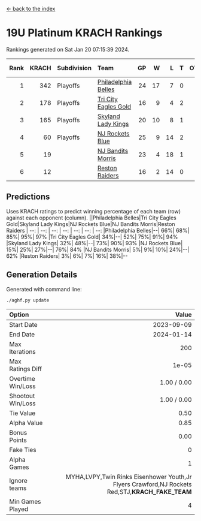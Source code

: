 [<- back to the index](readme.md)
# 19U Platinum KRACH Rankings
Rankings generated on Sat Jan 20 07:15:39 2024.

Rank|KRACH|Subdivision|Team|GP|W|L|T|OTW|OTL|SoS|Exp Wins|Win Diff
---:|---:|:---|:---|---:|---:|---:|---:|---:|---:|---:|---:|---:
1|342|Playoffs|[Philadelphia Belles](https://gamesheetstats.com/seasons/3663/teams/140864/schedule)|24|17|7|0|0|0|476|17.9|0.0
2|178|Playoffs|[Tri City Eagles Gold](https://gamesheetstats.com/seasons/3663/teams/140869/schedule)|16|9|4|2|0|1|134|10.9|0.0
3|165|Playoffs|[Skyland Lady Kings](https://gamesheetstats.com/seasons/3663/teams/140865/schedule)|20|10|8|1|1|0|315|12.4|0.0
4|60|Playoffs|[NJ Rockets Blue](https://gamesheetstats.com/seasons/3663/teams/140867/schedule)|25|9|14|2|0|0|583|10.9|0.0
5|19||[NJ Bandits Morris](https://gamesheetstats.com/seasons/3663/teams/140866/schedule)|23|4|18|1|0|0|370|5.4|0.0
6|12||[Reston Raiders](https://gamesheetstats.com/seasons/3663/teams/140868/schedule)|16|2|14|0|0|0|477|2.9|0.0

## Predictions
Uses KRACH ratings to predict winning percentage of each team (row) against each opponent (column).
||Philadelphia Belles|Tri City Eagles Gold|Skyland Lady Kings|NJ Rockets Blue|NJ Bandits Morris|Reston Raiders
| --: | --: | --: | --: | --: | --: | --: 
|Philadelphia Belles|--| 66%| 68%| 85%| 95%| 97%
|Tri City Eagles Gold| 34%|--| 52%| 75%| 91%| 94%
|Skyland Lady Kings| 32%| 48%|--| 73%| 90%| 93%
|NJ Rockets Blue| 15%| 25%| 27%|--| 76%| 84%
|NJ Bandits Morris|  5%|  9%| 10%| 24%|--| 62%
|Reston Raiders|  3%|  6%|  7%| 16%| 38%|--

## Generation Details

Generated with command line:
```
./aghf.py update
```

| Option | Value |
| :----- | ----: |
| Start Date | 2023-09-09 |
| End Date | 2024-01-14 |
| Max Iterations | 200 |
| Max Ratings Diff | 1e-05 |
| Overtime Win/Loss | 1.00 / 0.00 |
| Shootout Win/Loss | 1.00 / 0.00 |
| Tie Value | 0.50 |
| Alpha Value | 0.85 |
| Bonus Points | 0.00 |
| Fake Ties | 0 |
| Alpha Games | 1 |
| Ignore teams | MYHA,LVPY,Twin Rinks Eisenhower Youth,Jr Flyers Crawford,NJ Rockets Red,STJ,__KRACH_FAKE_TEAM__ |
| Min Games Played | 4 |

